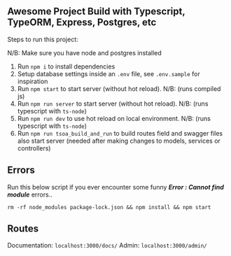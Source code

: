 ## Awesome Project Build with Typescript, TypeORM, Express, Postgres, etc

Steps to run this project:

N/B: Make sure you have node and postgres installed

1. Run `npm i` to install dependencies
2. Setup database settings inside an `.env` file, see `.env.sample` for inspiration
3. Run `npm start` to start server (without hot reload). N/B: (runs compiled js)
4. Run `npm run server` to start server (without hot reload). N/B: (runs typescript with `ts-node`)
5. Run `npm run dev` to use hot reload on local environment. N/B: (runs typescript with `ts-node`)
6. Run `npm run tsoa_build_and_run` to build routes field and swagger files also start server (needed after making changes to models, services or controllers)



## Errors
Run this below script if you ever encounter some funny ***Error : Cannot find module*** errors..

`rm -rf node_modules package-lock.json && npm install && npm start`


## Routes
Documentation: `localhost:3000/docs/`
Admin: `localhost:3000/admin/`
